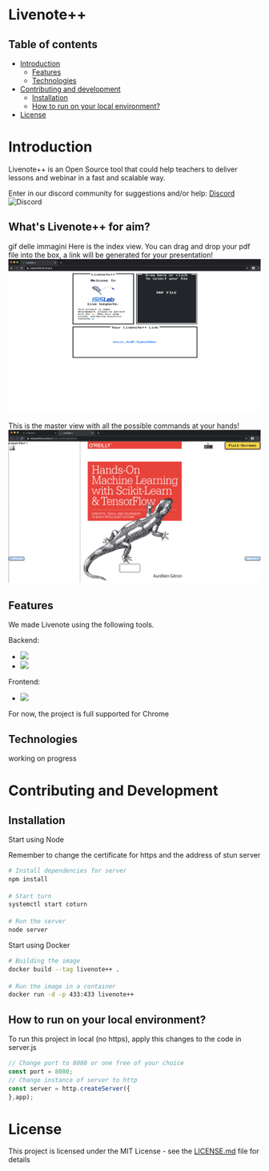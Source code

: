# Livenote++

## Table of contents
* [Introduction](#Introduction)
  * [Features](#Features)
  * [Technologies](#Technologies)
* [Contributing and development](#Contributing-and-development)
  * [Installation](#Installation)
  * [How to run on your local environment?](#How-to-run-on-your-local-environment?)
* [License](#License)

# Introduction

Livenote++ is an Open Source tool that could help teachers to deliver lessons and webinar in a fast and scalable way.

Enter in our discord community for suggestions and/or help:
[Discord](https://discord.gg/BTt5fUp) ![Discord](https://img.shields.io/discord/693092516286693387)

## What's Livenote++ for aim?

gif delle immagini
Here is the index view. You can drag and drop your pdf file into the box, a link will be generated for your presentation!
![preview](./public/img/preview1.png)

This is the master view with all the possible commands at your hands!
![preview](./public/img/preview2.png)


## Features

We made Livenote using the following tools.

Backend:
* ![](https://img.shields.io/badge/express-4.17.1-green)
* ![](https://img.shields.io/badge/socket.io-2.3.0-green)

Frontend:
* ![](https://img.shields.io/badge/nes.css-2.3.0-green)

For now, the project is full supported for Chrome

## Technologies

working on progress

# Contributing and Development

## Installation

Start using Node

Remember to change the certificate for https and the address of stun server

```bash
# Install dependencies for server
npm install

# Start turn
systemctl start coturn

# Run the server
node server
```

Start using Docker

```bash
# Building the image
docker build --tag livenote++ .

# Run the image in a container
docker run -d -p 433:433 livenote++
```

## How to run on your local environment?

To run this project in local (no https), apply this changes to the code in server.js

```js
// Change port to 8080 or one free of your choice
const port = 8080;
// Change instance of server to http
const server = http.createServer({ 
},app);
```

# License

This project is licensed under the MIT License - see the [LICENSE.md](LICENSE) file for details
